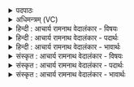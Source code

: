 <details><summary>पदपाठः</summary>

सः। पु꣣नानः꣢। उ꣡प꣢꣯। सू꣡रे꣢꣯। द꣡धा꣢꣯नः। आ। उ꣣भे꣡इति꣢। अ꣣प्राः। रो꣡दसी꣣इ꣡ति꣢। वि। सः। आ꣣वरि꣡ति꣢। प्रि꣣या꣢। चि꣣त्। य꣡स्य꣢꣯। प्रि꣣यसा꣡सः꣢। ऊ꣣ती꣢। स꣣तः꣢। ध꣡न꣢꣯म्। का꣣रि꣡णे꣢। न। प्र। य꣣ꣳसत्। १३५८।
</details>

<details><summary>अधिमन्त्रम् (VC)</summary>

- पवमानः सोमः
- पराशरः शाक्त्यः
- त्रिष्टुप्
- धैवतः
</details>

<details><summary>हिन्दी : आचार्य रामनाथ वेदालंकार - विषयः</summary>

अगले मन्त्र में परमात्मा की महिमा का वर्णन है।
</details>

<details><summary>हिन्दी : आचार्य रामनाथ वेदालंकार - पदार्थः</summary>

पदार्थान्वयभाषाः -  (सः) वह सोम अर्थात् जगत् का रचयिता परमेश्वर (उभे रोदसी) द्यावापृथिवी दोनों को अर्थात् पृथिवी को और द्युलोकवर्ती अन्य ग्रहोपग्रहों को (पुनानः) पवित्र करता हुआ, तथा (सुरे उप) सूर्य की नियन्त्रण-कक्षा में (दधानः) धारण करता हुआ (आ पप्राः) सूर्य के प्रकाश से आपूर्ण करता है। (सः) वह उन द्यावापृथिवियों को (वि आवः च) विस्पष्ट भी करता है। (सतः) विद्यमान (यस्य) जिस सोम परमेश्वर के रचे हुए (प्रिया) प्रिय लगनेवाले, (प्रियसासः) प्रिय अभीष्ट को देनेवाले पदार्थ (ऊती) सबकी रक्षार्थ होते हैं, वह हमें (धनम्) धन (प्र यंसत्) प्रदान करे, (कारिणे न) जैसे कर्म करनेवाले सेवक को वेतन दिया जाता है ॥३॥ यहाँ उपमालङ्कार है। ‘प्रिया, प्रिय’ में छेकानुप्रास है ॥२॥
</details>

<details><summary>हिन्दी : आचार्य रामनाथ वेदालंकार - भावार्थः</summary>

भावार्थभाषाः -  इस ब्रह्माण्ड में द्युलोक-पृथिवीलोक के धारण आदि की जो भी व्यवस्था दिखाई देती है,वह सब परमात्मा द्वारा ही की गयी है। जैसे सेवक को वेतन दिया जाता है,वैसे ही स्तोता को परमात्मा पुरुषार्थ और ऐश्वर्य देता है ॥२॥
</details>

<details><summary>संस्कृत : आचार्य रामनाथ वेदालंकार - विषयः</summary>

अथ परमात्ममहिमानमाचष्टे।
</details>

<details><summary>संस्कृत : आचार्य रामनाथ वेदालंकार - पदार्थः</summary>

पदार्थान्वयभाषाः -  (सः) असौ सोमः जगत्स्रष्टा परमेश्वरः (उभे रोदसी) उभे द्यावापृथिव्यौ, पृथिवीं द्युलोकवर्तिनः अन्यान् ग्रहोपग्रहांश्चेत्यर्थः (पुनानः) पवित्रीकुर्वाणः (सूरे उप) सूर्यस्य नियन्त्रणकक्षायाम् (दधानः) धारयन् (आ पप्राः) सूर्यप्रकाशेन आपूरितवानस्ति। (सः) असौ ते द्यावापृथिव्यौ (वि आवः च) विवृतवान् अस्ति च। [वृणोतेः लुङि ‘मन्त्रे घसह्वर०’। अ० २।४।८१ इति च्लेर्लुक्। ‘छन्दस्यपि दृश्यते’। अ० ६।४।७३ इत्याडागमः। संहितायां ‘वी’ इति छान्दसो दीर्घः, ‘षः’ इत्यत्र ‘पूर्वपदात्’ अ० ८।३।१०६ इति षत्वम्।] (सतः) विद्यमानस्य (यस्य) यस्य सोमस्य परमेश्वरस्य, येन सोमेन परमेश्वरेण रचिता इत्यर्थः (प्रिया) प्रियाः। [सुपां सुलुक्० अ० ७।१।३९ इति जसः आकारादेशः।] (प्रियसासः) प्रियस्य अभीष्टस्य दातारः पदार्थाः। [प्रियं सन्वन्ति ददति इति प्रियसाः। जसोऽसुगागमे प्रियसासः।] (ऊती) सर्वेषाम् ऊत्यै रक्षायै भवन्ति, सः अस्मभ्यम् (धनम्) ऐश्वर्यम् (प्र यंसत्) प्रयच्छतु, (कारिणे न) यथा कर्मकराय वेतनं दीयते तथा। [यंसत् इत्यत्र यच्छतेर्लेटि तिपि सिप् अडागमश्च] ॥२॥ अत्रोपमालङ्कारः। ‘प्रिया, प्रिय’ इति छेकानुप्रासः ॥२॥
</details>

<details><summary>संस्कृत : आचार्य रामनाथ वेदालंकार - भावार्थः</summary>

भावार्थभाषाः -  ब्रह्माण्डेऽस्मिन् द्यावापृथिवीधारणादिरूपा यापि व्यवस्था दृश्यते सा सर्वापि परमात्मकृतैव। यथा कर्मकराय वेतनं प्रदीयते तथा स्तोत्रे परमात्मा पुरुषार्थमैश्वर्यं च प्रयच्छति ॥२॥
</details>